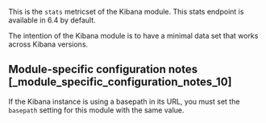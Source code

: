 This is the `stats` metricset of the Kibana module. This stats endpoint is available in 6.4 by default.

The intention of the Kibana module is to have a minimal data set that works across Kibana versions.


## Module-specific configuration notes [_module_specific_configuration_notes_10]

If the Kibana instance is using a basepath in its URL, you must set the `basepath` setting for this module with the same value.
